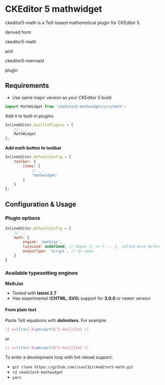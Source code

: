 # CKEditor 5 mathwidget

ckeditor5-math is a TeX-based mathematical plugin for CKEditor 5.

derived form 

ckeditor5-math 

and 

ckeditor5-mermaid 

plugin

## Requirements

-   Use same major version as your CKEditor 5 build


```js
import MathWidget from 'ckeditor5-mathwidget/src/math';
```

Add it to built-in plugins

```js
InlineEditor.builtinPlugins = [
	// ...
	MathWidget
];
```

**Add math button to toolbar**

```js
InlineEditor.defaultConfig = {
	toolbar: {
		items: [
			// ...
			'mathwidget'
		]
	}
};
```

## Configuration & Usage

### Plugin options

```js
InlineEditor.defaultConfig = {
	// ...
	math: {
		engine: 'mathjax',
		lazyLoad: undefined, // async () => { ... }, called once before rendering first equation if engine doesn't exist. After resolving promise, plugin renders equations.
		outputType: 'script', // or span
	}
}
```

### Available typesetting engines

**MathJax**
-   Tested with **latest 2.7**
-   Has experimental (**CHTML**, **SVG**) support for **3.0.0** or newer version

#### From plain text

Paste TeX equations with **delimiters**. For example:

```latex
\[ x=\frac{-b\pm\sqrt{b^2-4ac}}{2a} \]
```

or

```latex
\( x=\frac{-b\pm\sqrt{b^2-4ac}}{2a} \)
```

To enter a development loop with hot reload support:

-   `git clone https://github.com/isaul32/ckeditor5-math.git`
-   `cd ckeditor5-mathwidget`
-   `yarn`
